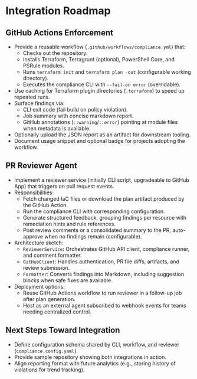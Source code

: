 # Integration Roadmap

## GitHub Actions Enforcement
- Provide a reusable workflow (`.github/workflows/compliance.yml`) that:
  - Checks out the repository.
  - Installs Terraform, Terragrunt (optional), PowerShell Core, and PSRule modules.
  - Runs `terraform init` and `terraform plan -out` (configurable working directory).
  - Executes the compliance CLI with `--fail-on error` (overridable).
- Use caching for Terraform plugin directories (`.terraform`) to speed up repeated runs.
- Surface findings via:
  - CLI exit code (fail build on policy violation).
  - Job summary with concise markdown report.
  - GitHub annotations (`::warning`/`::error`) pointing at module files when metadata is available.
- Optionally upload the JSON report as an artifact for downstream tooling.
- Document usage snippet and optional badge for projects adopting the workflow.

## PR Reviewer Agent
- Implement a reviewer service (initially CLI script, upgradeable to GitHub App) that triggers on pull request events.
- Responsibilities:
  - Fetch changed IaC files or download the plan artifact produced by the GitHub Action.
  - Run the compliance CLI with corresponding configuration.
  - Generate structured feedback, grouping findings per resource with remediation hints and rule references.
  - Post review comments or a consolidated summary to the PR; auto-approve when no findings remain (configurable).
- Architecture sketch:
  - `ReviewerService`: Orchestrates GitHub API client, compliance runner, and comment formatter.
  - `GitHubClient`: Handles authentication, PR file diffs, artifacts, and review submission.
  - `Formatter`: Converts findings into Markdown, including suggestion blocks when safe fixes are available.
- Deployment options:
  - Reuse GitHub Actions workflow to run reviewer in a follow-up job after plan generation.
  - Host as an external agent subscribed to webhook events for teams needing centralized control.

## Next Steps Toward Integration
- Define configuration schema shared by CLI, workflow, and reviewer (`compliance.config.yaml`).
- Provide sample repository showing both integrations in action.
- Align reporting format with future analytics (e.g., storing history of violations for trend tracking).
